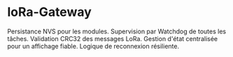 # loRa-Gateway
Persistance NVS pour les modules. Supervision par Watchdog de toutes les tâches. Validation CRC32 des messages LoRa. Gestion d'état centralisée pour un affichage fiable. Logique de reconnexion résiliente.
